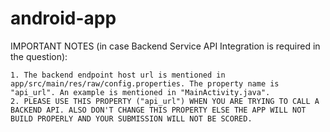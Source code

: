 # android-app

IMPORTANT NOTES (in case Backend Service API Integration is required in the question):

    1. The backend endpoint host url is mentioned in app/src/main/res/raw/config.properties. The property name is "api_url". An example is mentioned in "MainActivity.java".
    2. PLEASE USE THIS PROPERTY ("api_url") WHEN YOU ARE TRYING TO CALL A BACKEND API. ALSO DON'T CHANGE THIS PROPERTY ELSE THE APP WILL NOT BUILD PROPERLY AND YOUR SUBMISSION WILL NOT BE SCORED.
